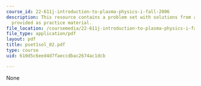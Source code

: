 ```yaml
---
course_id: 22-611j-introduction-to-plasma-physics-i-fall-2006
description: This resource contains a problem set with solutions from a previous semester,
  provided as practice material.
file_location: /coursemedia/22-611j-introduction-to-plasma-physics-i-fall-2006/610d5c6eed4d7faeccdbac2674ac1dcb_pset1sol_02.pdf
file_type: application/pdf
layout: pdf
title: pset1sol_02.pdf
type: course
uid: 610d5c6eed4d7faeccdbac2674ac1dcb

---
```

None
